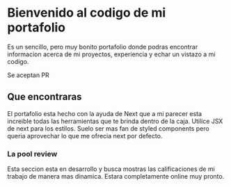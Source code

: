 # Bienvenido al codigo de mi portafolio
Es un sencillo, pero muy bonito portafolio donde podras encontrar informacion acerca de mi proyectos, experiencia y echar un vistazo a mi codigo.

Se aceptan PR

## Que encontraras

El portafolio esta hecho con la ayuda de Next que a mi parecer esta increible todas las herramientas que te brinda dentro de la caja.
Utilice JSX de next para los estilos. Suelo ser mas fan de styled components pero queria aprovechar lo que me ofrecia next por defecto.

### La pool review 

Esta seccion esta en desarrollo y busca mostras las calificaciones de mi trabajo de manera mas dinamica. Estara completamente online muy pronto.
